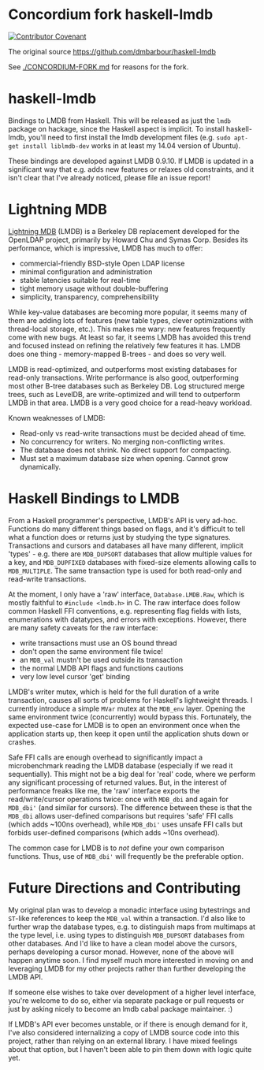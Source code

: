 # Concordium fork haskell-lmdb

[![Contributor Covenant](https://img.shields.io/badge/Contributor%20Covenant-2.0-4baaaa.svg)](https://github.com/Concordium/.github/blob/main/.github/CODE_OF_CONDUCT.md)

The original source https://github.com/dmbarbour/haskell-lmdb

See [./CONCORDIUM-FORK.md](./CONCORDIUM-FORK.md) for reasons for the fork.

haskell-lmdb
============

Bindings to LMDB from Haskell. This will be released as just the `lmdb` package on hackage, since the Haskell aspect is implicit. To install haskell-lmdb, you'll need to first install the lmdb development files (e.g. `sudo apt-get install liblmdb-dev` works in at least my 14.04 version of Ubuntu). 

These bindings are developed against LMDB 0.9.10. If LMDB is updated in a significant way that e.g. adds new features or relaxes old constraints, and it isn't clear that I've already noticed, please file an issue report! 


# Lightning MDB

[Lightning MDB](http://symas.com/mdb/) (LMDB) is a Berkeley DB replacement developed for the OpenLDAP project, primarily by Howard Chu and Symas Corp. Besides its performance, which is impressive, LMDB has much to offer: 

* commercial-friendly BSD-style Open LDAP license
* minimal configuration and administration
* stable latencies suitable for real-time
* tight memory usage without double-buffering
* simplicity, transparency, comprehensibility

While key-value databases are becoming more popular, it seems many of them are adding lots of features (new table types, clever optimizations with thread-local storage, etc.). This makes me wary: new features frequently come with new bugs. At least so far, it seems LMDB has avoided this trend and focused instead on refining the relatively few features it has. LMDB does one thing - memory-mapped B-trees - and does so very well.

LMDB is read-optimized, and outperforms most existing databases for read-only transactions. Write performance is also good, outperforming most other B-tree databases such as Berkeley DB. Log structured merge trees, such as LevelDB, are write-optimized and will tend to outperform LMDB in that area. LMDB is a very good choice for a read-heavy workload.

Known weaknesses of LMDB:

* Read-only vs read-write transactions must be decided ahead of time.
* No concurrency for writers. No merging non-conflicting writes.
* The database does not shrink. No direct support for compacting.
* Must set a maximum database size when opening. Cannot grow dynamically.

# Haskell Bindings to LMDB

From a Haskell programmer's perspective, LMDB's API is very ad-hoc. Functions do many different things based on flags, and it's difficult to tell what a function does or returns just by studying the type signatures. Transactions and cursors and databases all have many different, implicit 'types' - e.g. there are `MDB_DUPSORT` databases that allow multiple values for a key, and `MDB_DUPFIXED` databases with fixed-size elements allowing calls to `MDB_MULTIPLE`. The same transaction type is used for both read-only and read-write transactions.

At the moment, I only have a 'raw' interface, `Database.LMDB.Raw`, which is mostly faithful to `#include <lmdb.h>` in C. The raw interface does follow common Haskell FFI conventions, e.g. representing flag fields with lists, enumerations with datatypes, and errors with exceptions. However, there are many safety caveats for the raw interface:

* write transactions must use an OS bound thread
* don't open the same environment file twice!
* an `MDB_val` mustn't be used outside its transaction
* the normal LMDB API flags and functions cautions
* very low level cursor 'get' binding

LMDB's writer mutex, which is held for the full duration of a write transaction, causes all sorts of problems for Haskell's lightweight threads. I currently introduce a simple `MVar` mutex at the `MDB_env` layer. Opening the same environment twice (concurrently) would bypass this. Fortunately, the expected use-case for LMDB is to open an environment once when the application starts up, then keep it open until the application shuts down or crashes.

Safe FFI calls are enough overhead to significantly impact a microbenchmark reading the LMDB database (especially if we read it sequentially). This might not be a big deal for 'real' code, where we perform any significant processing of returned values. But, in the interest of performance freaks like me, the 'raw' interface exports the read/write/cursor operations twice: once with `MDB_dbi` and again for `MDB_dbi'` (and similar for cursors). The difference between these is that the `MDB_dbi` allows user-defined comparisons but requires 'safe' FFI calls (which adds ~100ns overhead), while `MDB_dbi'` uses unsafe FFI calls but forbids user-defined comparisons (which adds ~10ns overhead). 

The common case for LMDB is to *not* define your own comparison functions. Thus, use of `MDB_dbi'` will frequently be the preferable option.

# Future Directions and Contributing

My original plan was to develop a monadic interface using bytestrings and `ST`-like references to keep the `MDB_val` within a transaction. I'd also like to further wrap the database types, e.g. to distinguish maps from multimaps at the type level, i.e. using types to distinguish `MDB_DUPSORT` databases from other databases. And I'd like to have a clean model above the cursors, perhaps developing a cursor monad. However, none of the above will happen anytime soon. I find myself much more interested in moving on and leveraging LMDB for my other projects rather than further developing the LMDB API.

If someone else wishes to take over development of a higher level interface, you're welcome to do so, either via separate package or pull requests or just by asking nicely to become an lmdb cabal package maintainer. :)

If LMDB's API ever becomes unstable, or if there is enough demand for it, I've also considered internalizing a copy of LMDB source code into this project, rather than relying on an external library. I have mixed feelings about that option, but I haven't been able to pin them down with logic quite yet.


